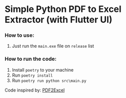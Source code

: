 # Simple Python PDF to Excel Extractor (with Flutter UI)

### How to use:
1. Just run the `main.exe` file on `release` list

### How to run the code:
1. Install `poetry` to your machine
2. Run `poetry install`
3. Run `poetry run python src\main.py`

Code inspired by: [PDF2Excel](https://github.com/noworneverev/PDF2Excel?tab=readme-ov-file)